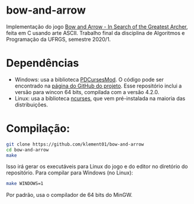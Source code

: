 # bow-and-arrow
Implementação do jogo [Bow and Arrow - In Search of the Greatest Archer](https://www.classicdosgames.com/game/Bow_and_Arrow_-_In_Search_of_the_Greatest_Archer.html), feita em C usando arte ASCII. Trabalho final da disciplina de Algoritmos e Programação da UFRGS, semestre 2020/1.

# Dependências
* Windows: usa a biblioteca [PDCursesMod](https://www.projectpluto.com/win32a.htm). O código pode ser encontrado na [página do GitHub do projeto](https://github.com/Bill-Gray/PDCursesMod). Esse repositório inclui a versão para wincon 64 bits, compilada com a versão 4.2.0.
* Linux: usa a biblioteca [ncurses](https://invisible-island.net/ncurses/), que vem pré-instalada na maioria das distribuições.

# Compilação:
```bash
git clone https://github.com/klement01/bow-and-arrow
cd bow-and-arrow
make
```
Isso irá gerar os executáveis para Linux do jogo e do editor no diretório do repositório. Para compilar para Windows (no Linux):<br>
```bash
make WINDOWS=1
```
Por padrão, usa o compilador de 64 bits do MinGW.
